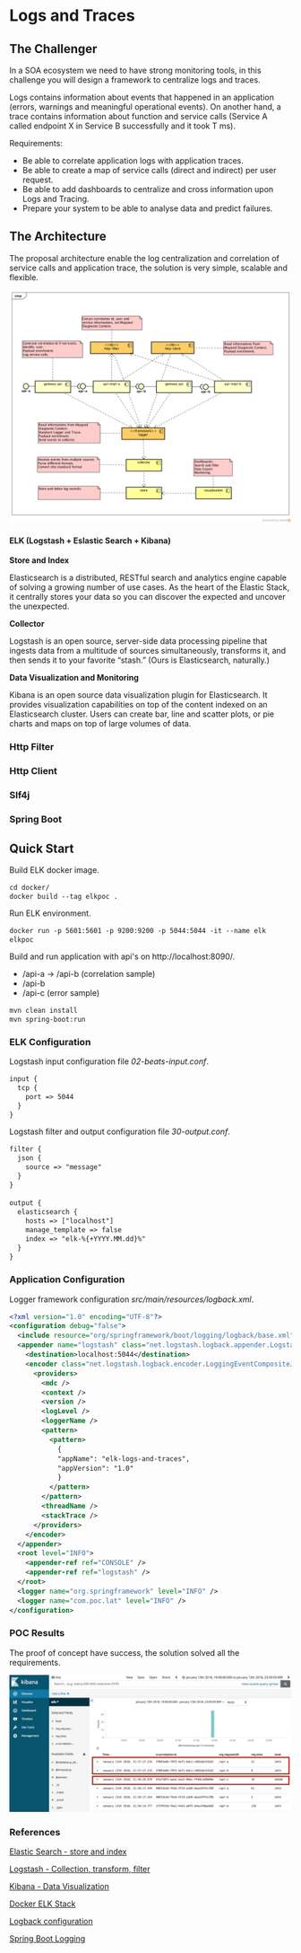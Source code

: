 # Logs and Traces

## The Challenger

In a SOA ecosystem we need to have strong monitoring tools, in this challenge you will design a framework to centralize logs and traces.

Logs contains information about events that happened in an application (errors, warnings and meaningful operational events). On another hand, a trace contains information about function and service calls (Service A called endpoint X in Service B successfully and it took T ms).

Requirements:
- Be able to correlate application logs with application traces.
- Be able to create a map of service calls (direct and indirect) per user request.
- Be able to add dashboards to centralize and cross information upon Logs and
Tracing.
- Prepare your system to be able to analyse data and predict failures.

## The Architecture 

The proposal architecture enable the log centralization and correlation of service calls and application trace, the solution is very simple, scalable and flexible.

![Component Diagram](component.png)

#### ELK (Logstash + Eslastic Search + Kibana)

**Store and Index**

Elasticsearch is a distributed, RESTful search and analytics engine capable of solving a growing number of use cases. As the heart of the Elastic Stack, it centrally stores your data so you can discover the expected and uncover the unexpected.

**Collector**

Logstash is an open source, server-side data processing pipeline that ingests data from a multitude of sources simultaneously, transforms it, and then sends it to your favorite “stash.” (Ours is Elasticsearch, naturally.)

**Data Visualization and Monitoring**

Kibana is an open source data visualization plugin for Elasticsearch. It provides visualization capabilities on top of the content indexed on an Elasticsearch cluster. Users can create bar, line and scatter plots, or pie charts and maps on top of large volumes of data.

### Http Filter

### Http Client

### Slf4j

### Spring Boot 

## Quick Start

Build ELK docker image.

```shell
cd docker/
docker build --tag elkpoc .
```

Run ELK environment.
```shell
docker run -p 5601:5601 -p 9200:9200 -p 5044:5044 -it --name elk elkpoc
```

Build and run application with api's on http://localhost:8090/.

- /api-a -> /api-b (correlation sample)
- /api-b
- /api-c (error sample)

```shell
mvn clean install
mvn spring-boot:run 
```

### ELK Configuration

Logstash input configuration file *02-beats-input.conf*.
```
input {
  tcp {
    port => 5044
  }  
}
```
Logstash filter and output configuration file *30-output.conf*.

```
filter {
  json {
    source => "message"
  }
}

output {
  elasticsearch {
    hosts => ["localhost"]
    manage_template => false
    index => "elk-%{+YYYY.MM.dd}%"
  }
}
```

### Application Configuration

Logger framework configuration *src/main/resources/logback.xml*.

```xml
<?xml version="1.0" encoding="UTF-8"?>
<configuration debug="false">
  <include resource="org/springframework/boot/logging/logback/base.xml" />
  <appender name="logstash" class="net.logstash.logback.appender.LogstashTcpSocketAppender">
    <destination>localhost:5044</destination>
    <encoder class="net.logstash.logback.encoder.LoggingEventCompositeJsonEncoder">
      <providers>
        <mdc />
        <context />
        <version />
        <logLevel />
        <loggerName />
        <pattern>
          <pattern>
            {
            "appName": "elk-logs-and-traces",
            "appVersion": "1.0"
            }
          </pattern>
        </pattern>
        <threadName />
        <stackTrace />
      </providers>
    </encoder>
  </appender>
  <root level="INFO">
    <appender-ref ref="CONSOLE" />
    <appender-ref ref="logstash" />
  </root>
  <logger name="org.springframework" level="INFO" />
  <logger name="com.poc.lat" level="INFO" />
</configuration>
```

### POC Results

The proof of concept have success, the solution solved all the requirements. 

![Component Diagram](results.png)

### References  

[Elastic Search - store and index](https://www.elastic.co/products/elasticsearch)

[Logstash - Collection, transform, filter](https://www.elastic.co/products/logstash)

[Kibana - Data Visualization](https://www.elastic.co/products/kibana)

[Docker ELK Stack](https://github.com/spujadas/elk-docker)

[Logback configuration](https://logback.qos.ch/manual/configuration.html)

[Spring Boot Logging](https://docs.spring.io/spring-boot/docs/current/reference/html/howto-logging.html)

